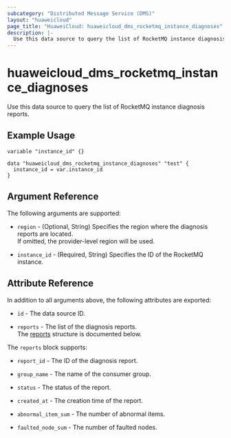 ```yaml
---
subcategory: "Distributed Message Service (DMS)"
layout: "huaweicloud"
page_title: "HuaweiCloud: huaweicloud_dms_rocketmq_instance_diagnoses"
description: |-
  Use this data source to query the list of RocketMQ instance diagnosis reports.
---
```


# huaweicloud_dms_rocketmq_instance_diagnoses

Use this data source to query the list of RocketMQ instance diagnosis reports.

## Example Usage

```hcl
variable "instance_id" {}

data "huaweicloud_dms_rocketmq_instance_diagnoses" "test" {
  instance_id = var.instance_id
}
```

## Argument Reference

The following arguments are supported:

* `region` - (Optional, String) Specifies the region where the diagnosis reports are located.  
  If omitted, the provider-level region will be used.

* `instance_id` - (Required, String) Specifies the ID of the RocketMQ instance.

## Attribute Reference

In addition to all arguments above, the following attributes are exported:

* `id` - The data source ID.

* `reports` - The list of the diagnosis reports.  
  The [reports](#instance_diagnoses_reports) structure is documented below.

<a name="instance_diagnoses_reports"></a>
The `reports` block supports:

* `report_id` - The ID of the diagnosis report.

* `group_name` - The name of the consumer group.

* `status` - The status of the report.

* `created_at` - The creation time of the report.

* `abnormal_item_sum` - The number of abnormal items.

* `faulted_node_sum` - The number of faulted nodes.
